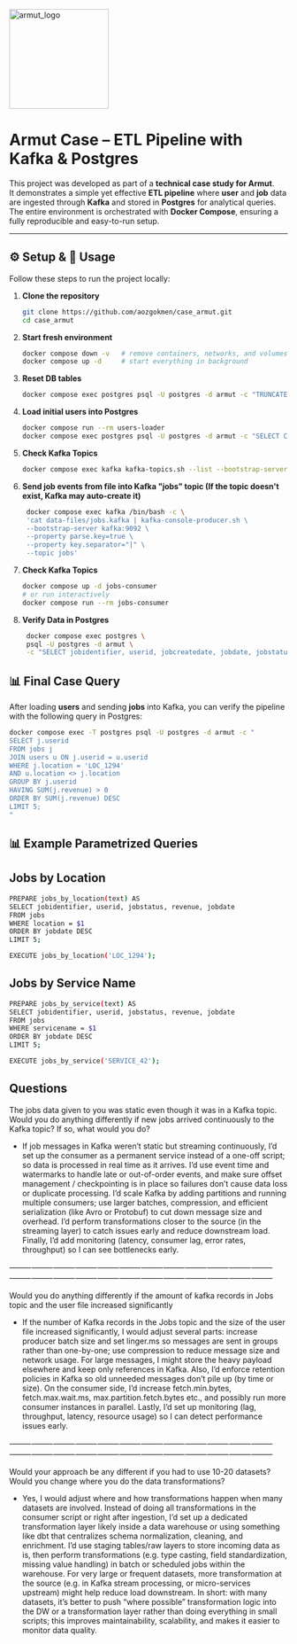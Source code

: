 <img width="180" alt="armut_logo" src="https://github.com/user-attachments/assets/94106cdb-7c90-4609-aea2-e4bd2fbe4c35" />

# Armut Case – ETL Pipeline with Kafka & Postgres

This project was developed as part of a **technical case study for Armut**.  
It demonstrates a simple yet effective **ETL pipeline** where **user** and **job** data are ingested through **Kafka** and stored in **Postgres** for analytical queries.  
The entire environment is orchestrated with **Docker Compose**, ensuring a fully reproducible and easy-to-run setup.

---

## ⚙️ Setup & 🚀 Usage

Follow these steps to run the project locally:

1. **Clone the repository**
   ```bash
   git clone https://github.com/aozgokmen/case_armut.git
   cd case_armut
   ```
2. **Start fresh environment**
   ```bash
   docker compose down -v   # remove containers, networks, and volumes
   docker compose up -d     # start everything in background
    ```
3. **Reset DB tables**
   ```bash
   docker compose exec postgres psql -U postgres -d armut -c "TRUNCATE jobs, users;"
   ```
4. **Load initial users into Postgres**
    ```bash
    docker compose run --rm users-loader
    docker compose exec postgres psql -U postgres -d armut -c "SELECT COUNT(*) FROM users;"
    ```

6. **Check Kafka Topics**
   ```bash
   docker compose exec kafka kafka-topics.sh --list --bootstrap-server kafka:9092
   ```
7. **Send job events from file into Kafka "jobs" topic (If the topic doesn't exist, Kafka may auto-create it)**
   ```bash
    docker compose exec kafka /bin/bash -c \
    'cat data-files/jobs.kafka | kafka-console-producer.sh \
    --bootstrap-server kafka:9092 \
    --property parse.key=true \
    --property key.separator="|" \
    --topic jobs'
    ```
8. **Check Kafka Topics**
   ```bash
   docker compose up -d jobs-consumer
   # or run interactively
   docker compose run --rm jobs-consumer
   ```
8. **Verify Data in Postgres**
   ```bash
    docker compose exec postgres \
    psql -U postgres -d armut \
    -c "SELECT jobidentifier, userid, jobcreatedate, jobdate, jobstatus, location, revenue, servicename FROM jobs ORDER BY jobidentifier DESC LIMIT 5;"
   ```
## 📊 Final Case Query

After loading **users** and sending **jobs** into Kafka, you can verify the pipeline with the following query in Postgres:

   ```bash
   docker compose exec -T postgres psql -U postgres -d armut -c "
   SELECT j.userid
   FROM jobs j
   JOIN users u ON j.userid = u.userid
   WHERE j.location = 'LOC_1294'
   AND u.location <> j.location
   GROUP BY j.userid
   HAVING SUM(j.revenue) > 0
   ORDER BY SUM(j.revenue) DESC
   LIMIT 5;
   "
   ```

## 📊 Example Parametrized Queries

## Jobs by Location
 ```bash
PREPARE jobs_by_location(text) AS
SELECT jobidentifier, userid, jobstatus, revenue, jobdate
FROM jobs
WHERE location = $1
ORDER BY jobdate DESC
LIMIT 5;
 ```
 ```bash
EXECUTE jobs_by_location('LOC_1294');
 ```

## Jobs by Service Name
 ```bash
PREPARE jobs_by_service(text) AS
SELECT jobidentifier, userid, jobstatus, revenue, jobdate
FROM jobs
WHERE servicename = $1
ORDER BY jobdate DESC
LIMIT 5;
 ```
 ```bash
EXECUTE jobs_by_service('SERVICE_42');
 ```

## Questions 

The jobs data given to you was static even though it was in a Kafka topic. Would you do anything differently if new jobs arrived continuously to the Kafka topic? If so, what would you do?


- If job messages in Kafka weren’t static but streaming continuously, I’d set up the consumer as a permanent service instead of a one-off script; so data is processed in real time as it arrives. I’d use event time and watermarks to handle late or out-of-order events, and make sure offset management / checkpointing is in place so failures don’t cause data loss or duplicate processing. I’d scale Kafka by adding partitions and running multiple consumers; use larger batches, compression, and efficient serialization (like Avro or Protobuf) to cut down message size and overhead. I’d perform transformations closer to the source (in the streaming layer) to catch issues early and reduce downstream load. Finally, I’d add monitoring (latency, consumer lag, error rates, throughput) so I can see bottlenecks early.

⸻⸻⸻⸻⸻⸻⸻⸻⸻⸻⸻⸻⸻⸻⸻⸻⸻⸻⸻⸻⸻⸻⸻⸻

Would you do anything differently if the amount of kafka records in Jobs topic and the user file
increased significantly

- If the number of Kafka records in the Jobs topic and the size of the user file increased significantly, I would adjust several parts: increase producer batch size and set linger.ms so messages are sent in groups rather than one-by-one; use compression to reduce message size and network usage. For large messages, I might store the heavy payload elsewhere and keep only references in Kafka. Also, I’d enforce retention policies in Kafka so old unneeded messages don’t pile up (by time or size). On the consumer side, I’d increase fetch.min.bytes, fetch.max.wait.ms, max.partition.fetch.bytes etc., and possibly run more consumer instances in parallel. Lastly, I’d set up monitoring (lag, throughput, latency, resource usage) so I can detect performance issues early.

⸻⸻⸻⸻⸻⸻⸻⸻⸻⸻⸻⸻⸻⸻⸻⸻⸻⸻⸻⸻⸻⸻⸻⸻

Would your approach be any different if you had to use 10-20 datasets? Would you change where you do the data transformations?


- Yes, I would adjust where and how transformations happen when many datasets are involved. Instead of doing all transformations in the consumer script or right after ingestion, I’d set up a dedicated transformation layer likely inside a data warehouse or using something like dbt  that centralizes schema normalization, cleaning, and enrichment. I’d use staging tables/raw layers to store incoming data as is, then perform transformations (e.g. type casting, field standardization, missing value handling) in batch or scheduled jobs within the warehouse. For very large or frequent datasets, more transformation at the source (e.g. in Kafka stream processing, or micro-services upstream) might help reduce load downstream. In short: with many datasets, it’s better to push “where possible” transformation logic into the DW or a transformation layer rather than doing everything in small scripts; this improves maintainability, scalability, and makes it easier to monitor data quality.


